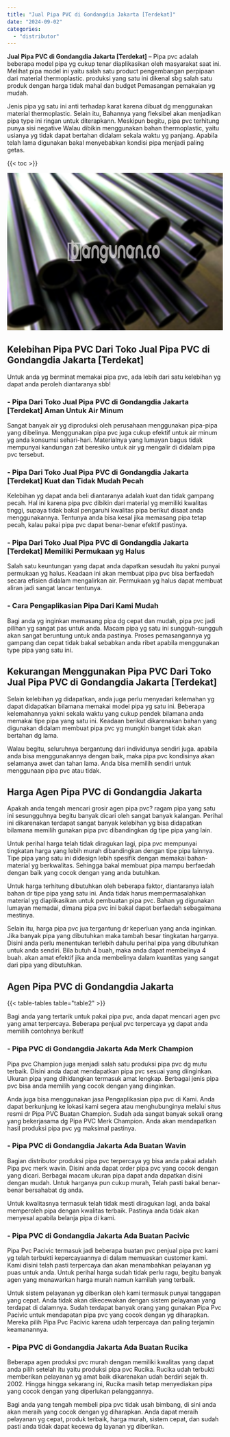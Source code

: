 ```yaml
---
title: "Jual Pipa PVC di Gondangdia Jakarta [Terdekat]"
date: "2024-09-02"
categories: 
  - "distributor"
---
```


**Jual Pipa PVC di Gondangdia Jakarta \[Terdekat\]** – Pipa pvc adalah beberapa model pipa yg cukup tenar diaplikasikan oleh masyarakat saat ini. Melihat pipa model ini yaitu salah satu product pengembangan perpipaan dari material thermoplastic. produksi yang satu ini dikenal sbg salah satu produk dengan harga tidak mahal dan budget Pemasangan pemakaian yg mudah.

Jenis pipa yg satu ini anti terhadap karat karena dibuat dg menggunakan material thermoplastic. Selain itu, Bahannya yang fleksibel akan menjadikan pipa type ini ringan untuk diterapkann. Meskipun begitu, pipa pvc terhitung punya sisi negative Walau dibikin menggunakan bahan thermoplastic, yaitu usianya yg tidak dapat bertahan didalam sekala waktu yg panjang. Apabila telah lama digunakan bakal menyebabkan kondisi pipa menjadi paling getas.

{{< toc >}}

![Jual Pipa PVC di Gondangdia Jakarta [Terdekat]](/images/jaul-pipa-pvc-07.png)

## Kelebihan Pipa PVC Dari Toko Jual Pipa PVC di Gondangdia Jakarta \[Terdekat\]

Untuk anda yg berminat memakai pipa pvc, ada lebih dari satu kelebihan yg dapat anda peroleh diantaranya sbb!

### \- Pipa Dari Toko Jual Pipa PVC di Gondangdia Jakarta \[Terdekat\] Aman Untuk Air Minum

Sangat banyak air yg diproduksi oleh perusahaan menggunakan pipa-pipa yang dibelinya. Menggunakan pipa pvc juga cukup efektif untuk air minum yg anda konsumsi sehari-hari. Materialnya yang lumayan bagus tidak mempunyai kandungan zat beresiko untuk air yg mengalir di didalam pipa pvc tersebut.

### \- Pipa Dari Toko Jual Pipa PVC di Gondangdia Jakarta \[Terdekat\] Kuat dan Tidak Mudah Pecah

Kelebihan yg dapat anda beli diantaranya adalah kuat dan tidak gampang pecah. Hal ini karena pipa pvc dibikin dari material yg memiliki kwalitas tinggi, supaya tidak bakal pengaruhi kwalitas pipa berikut disaat anda menggunakannya. Tentunya anda bisa kesal jika memasang pipa tetap pecah, kalau pakai pipa pvc dapat benar-benar efektif pastinya.

### \- Pipa Dari Toko Jual Pipa PVC di Gondangdia Jakarta \[Terdekat\] Memiliki Permukaan yg Halus

Salah satu keuntungan yang dapat anda dapatkan sesudah itu yakni punyai permukaan yg halus. Keadaan ini akan membuat pipa pvc bisa berfaedah secara efisien didalam mengalirkan air. Permukaan yg halus dapat membuat aliran jadi sangat lancar tentunya.

### \- Cara Pengaplikasian Pipa Dari Kami Mudah

Bagi anda yg inginkan memasang pipa dg cepat dan mudah, pipa pvc jadi pilihan yg sangat pas untuk anda. Macam pipa yg satu ini sungguh-sungguh akan sangat beruntung untuk anda pastinya. Proses pemasangannya yg gampang dan cepat tidak bakal sebabkan anda ribet apabila menggunakan type pipa yang satu ini.

## Kekurangan Menggunakan Pipa PVC Dari Toko Jual Pipa PVC di Gondangdia Jakarta \[Terdekat\]

Selain kelebihan yg didapatkan, anda juga perlu menyadari kelemahan yg dapat didapatkan bilamana memakai model pipa yg satu ini. Beberapa kelemahannya yakni sekala waktu yang cukup pendek bilamana anda memakai tipe pipa yang satu ini. Keadaan berikut dikarenakan bahan yang digunakan didalam membuat pipa pvc yg mungkin banget tidak akan bertahan dg lama.

Walau begitu, seluruhnya bergantung dari individunya sendiri juga. apabila anda bisa menggunakannya dengan baik, maka pipa pvc kondisinya akan selamanya awet dan tahan lama. Anda bisa memilih sendiri untuk menggunaan pipa pvc atau tidak.

## Harga Agen Pipa PVC di Gondangdia Jakarta

Apakah anda tengah mencari grosir agen pipa pvc? ragam pipa yang satu ini sesungguhnya begitu banyak dicari oleh sangat banyak kalangan. Perihal ini dikarenakan terdapat sangat banyak kelebihan yg bisa didapatkan bilamana memilih gunakan pipa pvc dibandingkan dg tipe pipa yang lain.

Untuk perihal harga telah tidak diragukan lagi, pipa pvc mempunyai tingkatan harga yang lebih murah dibandingkan dengan tipe pipa lainnya. Tipe pipa yang satu ini didesign lebih spesifik dengan memakai bahan-material yg berkwalitas. Sehingga bakal membuat pipa mampu berfaedah dengan baik yang cocok dengan yang anda butuhkan.

Untuk harga terhitung dibutuhkan oleh beberapa faktor, diantaranya ialah bahan dr tipe pipa yang satu ini. Anda tidak harus mempermasalahkan material yg diaplikasikan untuk pembuatan pipa pvc. Bahan yg digunakan lumayan memadai, dimana pipa pvc ini bakal dapat berfaedah sebagaimana mestinya.

Selain itu, harga pipa pvc jua tergantung dr keperluan yang anda inginkan. Jika banyak pipa yang dibutuhkan maka tambah besar tingkatan harganya. Disini anda perlu menentukan terlebih dahulu perihal pipa yang dibutuhkan untuk anda sendiri. Bila butuh 4 buah, maka anda dapat membelinya 4 buah. akan amat efektif jika anda membelinya dalam kuantitas yang sangat dari pipa yang dibutuhkan.

## Agen Pipa PVC di Gondangdia Jakarta

{{< table-tables table="table2" >}}

Bagi anda yang tertarik untuk pakai pipa pvc, anda dapat mencari agen pvc yang amat terpercaya. Beberapa penjual pvc terpercaya yg dapat anda memilih contohnya berikut!

### \- Pipa PVC di Gondangdia Jakarta Ada Merk Champion

Pipa pvc Champion juga menjadi salah satu produksi pipa pvc dg mutu terbaik. Disini anda dapat mendapatkan pipa pvc sesuai yang diinginkan. Ukuran pipa yang dihidangkan termasuk amat lengkap. Berbagai jenis pipa pvc bisa anda memilih yang cocok dengan yang diinginkan.

Anda juga bisa menggunakan jasa Pengaplikasian pipa pvc di Kami. Anda dapat berkunjung ke lokasi kami segera atau menghubunginya melalui situs resmi dr Pipa PVC Buatan Champion. Sudah ada sangat banyak sekali orang yang bekerjasama dg Pipa PVC Merk Champion. Anda akan mendapatkan hasil produksi pipa pvc yg maksimal pastinya.

### \- Pipa PVC di Gondangdia Jakarta Ada Buatan Wavin

Bagian distributor produksi pipa pvc terpercaya yg bisa anda pakai adalah Pipa pvc merk wavin. Disini anda dapat order pipa pvc yang cocok dengan yang dicari. Berbagai macam ukuran pipa dapat anda dapatkan disini dengan mudah. Untuk harganya pun cukup murah, Telah pasti bakal benar-benar bersahabat dg anda.

Untuk kwalitasnya termasuk telah tidak mesti diragukan lagi, anda bakal memperoleh pipa dengan kwalitas terbaik. Pastinya anda tidak akan menyesal apabila belanja pipa di kami.

### \- Pipa PVC di Gondangdia Jakarta Ada Buatan Pacivic

Pipa Pvc Pacivic termasuk jadi beberapa buatan pvc penjual pipa pvc kami yg telah terbukti kepercayaannya di dalam memuaskan customer kami. Kami disini telah pasti terpercaya dan akan menambahkan pelayanan yg puas untuk anda. Untuk perihal harga sudah tidak perlu ragu, begitu banyak agen yang menawarkan harga murah namun kamilah yang terbaik.

Untuk sistem pelayanan yg diberikan oleh kami termasuk punyai tanggapan yang cepat. Anda tidak akan dikecewakan dengan sistem pelayanan yang terdapat di dalamnya. Sudah terdapat banyak orang yang gunakan Pipa Pvc Pacivic untuk mendapatan pipa pvc yang cocok dengan yg diharapkan. Mereka pilih Pipa Pvc Pacivic karena udah terpercaya dan paling terjamin keamanannya.

### \- Pipa PVC di Gondangdia Jakarta Ada Buatan Rucika

Beberapa agen produksi pvc murah dengan memiliki kwalitas yang dapat anda pilih setelah itu yaitu produksi pipa pvc Rucika. Rucika udah terbukti memberikan pelayanan yg amat baik dikarenakan udah berdiri sejak th. 2002. Hingga hingga sekarang ini, Rucika masih tetap menyediakan pipa yang cocok dengan yang diperlukan pelanggannya.

Bagi anda yang tengah membeli pipa pvc tidak usah bimbang, di sini anda akan meraih yang cocok dengan yg diharapkan. Anda dapat meraih pelayanan yg cepat, produk terbaik, harga murah, sistem cepat, dan sudah pasti anda tidak dapat kecewa dg layanan yg diberikan.
